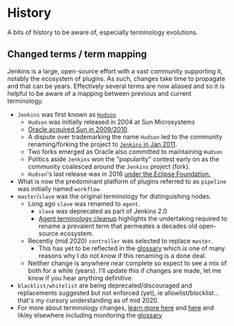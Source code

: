 # History

A bits of history to be aware of, especially terminology evolutions.

## Changed terms / term mapping

Jenkins is a large, open-source effort with a vast community supporting it, notably the ecosystem of plugins. As such, changes take time to propagate and that can be years. Effectively several terms are now aliased and so it is helpful to be aware of a mapping between previous and current terminology.

- `Jenkins` was first known as [`Hudson`](https://en.wikipedia.org/wiki/Hudson_(software))
  - `Hudson` was initially released in 2004 at Sun Microsystems
  - [Oracle acquired Sun in 2009/2010](https://en.wikipedia.org/wiki/Sun_acquisition_by_Oracle).
  - A dispute over trademarking the name `Hudson` led to the community renaming/forking the project to [`Jenkins` in Jan 2011](https://en.wikipedia.org/wiki/Hudson_(software)#Hudson%E2%80%93Jenkins_split).
  - Two forks emerged as Oracle also committed to maintaining `Hudson`
  - Politics aside `Jenkins` won the "popularity" contest early on as the community coalesced around the `Jenkins` project (fork).
  - `Hudson`'s last release was in 2016 [under the Eclipse Foundation.](https://en.wikipedia.org/wiki/Hudson_(software)#Move_to_Eclipse_Foundation)
- What is now the predominant platform of plugins referred to as `pipeline` was initially named `workflow`
- `master`/`slave` was the original terminology for distinguishing nodes.
  - Long ago `slave` was renamed to `agent`.
    - `slave` was deprecated as part of Jenkins 2.0
    - [Agent terminology cleanup](https://issues.jenkins.io/browse/JENKINS-42816) highlights the undertaking required to rename a prevalent term that permeates a decades old open-source ecosystem.
  - Recently (mid 2020) `controller` was selected to replace `master`.
    - This has yet to be reflected in the [glossary](https://www.jenkins.io/doc/book/glossary/) which is one of many reasons why I do not know if this renaming is a done deal.
  - Neither change is anywhere near complete so expect to see a mix of both for a while (years). I'll update this if changes are made, let me know if you hear anything definitive.
- `blacklist/whitelist` are being deprecated/discouraged and replacements suggested but not enforced (yet), ie allowlist/blocklist... that's my cursory understanding as of mid 2020.
- For more about terminology changes, [learn more here](https://groups.google.com/g/jenkinsci-dev/c/CLR55wMZwZ8?pli=1) and [here](https://docs.google.com/document/d/11Nr8QpqYgBiZjORplL_3Zkwys2qK1vEvK-NYyYa4rzg/edit#) and likley elsewhere including monitoring the [glossary](https://www.jenkins.io/doc/book/glossary/)
